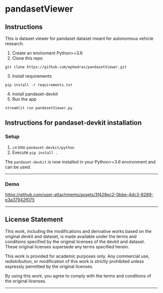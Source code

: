 # pandasetViewer
## Instructions
This is dataset viewer for pandaset dataset meant for autonomous vehicle research. 

1. Create an enviroment Python>=3.6
2. Clone this repo

```
git clone https://github.com/ephedras/pandasetViewer.git
```

3. Install requirements
```
pip install -r requirements.txt
```

4. Install pandaset-devkit
5. Run the app
```
streamlit run pandasetViewer.py
```

## Instructions for pandaset-devkit installation

### Setup
1. `cd` into `pandaset-devkit/python`
4. Execute `pip install .`

The `pandaset-devkit` is now installed in your Python>=3.6 environment and can be used.

---
### Demo


https://github.com/user-attachments/assets/3f428ec2-0bbe-4dc3-8289-e3a37942f075




---

## License Statement

This work, including the modifications and derivative works based on the original devkit and dataset, is made available under the terms and conditions specified by the original licenses of the devkit and dataset. These original licenses supersede any terms specified herein.

This work is provided for academic purposes only. Any commercial use, redistribution, or modification of this work is strictly prohibited unless expressly permitted by the original licenses.

By using this work, you agree to comply with the terms and conditions of the original licenses.

---
